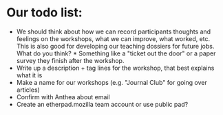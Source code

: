 # Our todo list:

* We should think about how we can record participants thoughts and feelings on the workshops, what we can improve, what worked, etc.  This is also good for developing our teaching dossiers for future jobs.  What do you think?
      * Something like a "ticket out the door" or a paper survey they finish after the workshop.
* Write up a description + tag lines for the workshop, that best
  explains what it is
* Make a name for our workshops (e.g. "Journal Club" for going over
  articles)
* Confirm with Anthea about email
* Create an etherpad.mozilla team account or use public pad?
